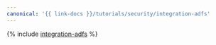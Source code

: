 ```yaml
---
canonical: '{{ link-docs }}/tutorials/security/integration-adfs'
---
```


{% include [integration-adfs](../../../_tutorials/security/integration-adfs.md) %}